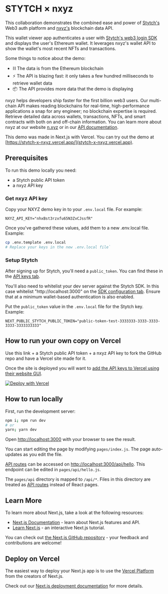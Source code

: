 # STYTCH × nxyz

This collaboration demonstrates the combined ease and power of [Stytch's](https://stytch.com/) Web3 auth platform and [nxyz's](https://n.xyz/) blockchain data API.

This wallet viewer app authenticates a user with [Stytch's web3 login SDK](https://stytch.com/docs/sdks/javascript-sdk#crypto-wallets_ui-components) and displays the user's Ethereum wallet. It leverages nxyz's wallet API to show the wallet's most recent NFTs and transactions.

Some things to notice about the demo:

- ⛓ The data is from the Ethereum blockchain
- ⚡️ The API is blazing fast: it only takes a few hundred milliseconds to retrieve wallet data
- 📦 The API provides more data that the demo is displaying

nxyz helps developers ship faster for the first billion web3 users. Our multi-chain API makes reading blockchains for real-time, high-performance applications a snap for any engineer; no blockchain expertise is required. Retrieve detailed data across wallets, transactions, NFTs, and smart contracts with both on and off-chain information.
You can learn more about nxyz at our website [n.xyz](https://n.xyz/) or in our [API documentation](https://docs.n.xyz/).

This demo was made in Next.js with Vercel. You can try out the demo at [https://stytch-x-nxyz.vercel.app/](stytch-x-nxyz.vercel.app).

## Prerequisites

To run this demo locally you need:

- a Stytch public API token
- a nxyz API key

### Get nxyz API key

Copy your NXYZ demo key in to your `.env.local` file. For example:

```
NXYZ_API_KEY="nhxBst3rzxfu65N3ZvCJssfR"
```

Once you've gathered these values, add them to a new .env.local file. Example:

```bash
cp .env.template .env.local
# Replace your keys in the new .env.local file`
```

### Setup Stytch

After signing up for Stytch, you'll need a `public_token`. You can find these in the [API keys tab](https://stytch.com/dashboard/api-keys).

You'll also need to whitelist your dev server against the Stytch SDK. In this case whitelist "http://localhost:3000" on the [SDK
configuration tab](https://stytch.com/dashboard/sdk-configuration). Ensure that at a minimum wallet-based authentication is also enabled.

Put the `public_token` value in the `.env.local` file for the Stytch key. Example:

```
NEXT_PUBLIC_STYTCH_PUBLIC_TOKEN="public-token-test-3333333-3333-3333-3333-3333333333"
```

## How to run your own copy on Vercel

Use this link + a Stytch public API token + a nxyz API key
to fork the GitHub repo and have a Vercel site made for it.

Once the site is deployed you will want to [add the API keys to Vercel using their website GUI](https://vercel.com/docs/concepts/projects/environment-variables#development-environment-variables).

[![Deploy with Vercel](https://vercel.com/button)](https://vercel.com/new/clone?repository-url=https%3A%2F%2Fgithub.com%2Fneevaco%2Fstytch-X-nxyz)

## How to run locally

First, run the development server:

```bash
npm i; npm run dev
# or
yarn; yarn dev
```

Open [http://localhost:3000](http://localhost:3000) with your browser to see the result.

You can start editing the page by modifying `pages/index.js`. The page auto-updates as you edit the file.

[API routes](https://nextjs.org/docs/api-routes/introduction) can be accessed on [http://localhost:3000/api/hello](http://localhost:3000/api/hello). This endpoint can be edited in `pages/api/hello.js`.

The `pages/api` directory is mapped to `/api/*`. Files in this directory are treated as [API routes](https://nextjs.org/docs/api-routes/introduction) instead of React pages.

## Learn More

To learn more about Next.js, take a look at the following resources:

- [Next.js Documentation](https://nextjs.org/docs) - learn about Next.js features and API.
- [Learn Next.js](https://nextjs.org/learn) - an interactive Next.js tutorial.

You can check out [the Next.js GitHub repository](https://github.com/vercel/next.js/) - your feedback and contributions are welcome!

## Deploy on Vercel

The easiest way to deploy your Next.js app is to use the [Vercel Platform](https://vercel.com/new?utm_medium=default-template&filter=next.js&utm_source=create-next-app&utm_campaign=create-next-app-readme) from the creators of Next.js.

Check out our [Next.js deployment documentation](https://nextjs.org/docs/deployment) for more details.
